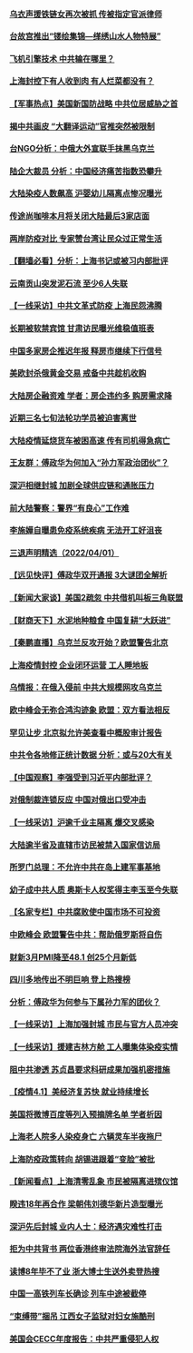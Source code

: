 #### [乌衣声援铁链女再次被抓 传被指定官派律师](../pages/nsc413/n13691069.md) 
#### [台故宫推出“镂绘集锦—缂绣山水人物特展”](../pages/nsc413/n13690998.md) 
#### [飞机引擎技术 中共输在哪里？](../pages/nsc413/n13690281.md) 
#### [上海封控下有人收到肉 有人烂菜都没有？](../pages/nsc413/n13690892.md) 
#### [【军事热点】美国新国防战略 中共位居威胁之首](../pages/nsc413/n13689428.md) 
#### [揭中共画皮 “大翻译运动”官推突然被限制](../pages/nsc413/n13690811.md) 
#### [台NGO分析：中俄大外宣联手抹黑乌克兰](../pages/nsc413/n13690514.md) 
#### [陆企大裁员 分析：中国经济痛苦指数恐攀升](../pages/nsc413/n13690796.md) 
#### [大陆染疫人数飙高 沪婴幼儿隔离点惨况曝光](../pages/nsc413/n13690387.md) 
#### [传途尚咖啡本月将关闭大陆最后3家店面](../pages/nsc413/n13690251.md) 
#### [两岸防疫对比 专家赞台湾让民众过正常生活](../pages/nsc413/n13690140.md) 
#### [【翻墙必看】分析：上海书记或被习内部批评](../pages/nsc413/n13690012.md) 
#### [云南贡山突发泥石流 至少6人失联](../pages/nsc413/n13690518.md) 
#### [【一线采访】中共文革式防疫 上海民怨沸腾](../pages/nsc413/n13690233.md) 
#### [长期被软禁宾馆 甘肃访民曝光维稳值班表](../pages/nsc413/n13690402.md) 
#### [中国多家房企推迟年报 释房市继续下行信号](../pages/nsc413/n13690403.md) 
#### [美欧封杀俄黄金交易 戒备中共趁机收购](../pages/nsc413/n13690297.md) 
#### [大陆房企融资难 学者：房企违约多 购房需求降](../pages/nsc413/n13690025.md) 
#### [近期三名七旬法轮功学员被迫害离世](../pages/nsc413/n13688715.md) 
#### [大陆疫情延烧货车被困高速 传有司机得急病亡](../pages/nsc413/n13690136.md) 
#### [王友群：傅政华为何加入“孙力军政治团伙”？](../pages/nsc413/n13690041.md) 
#### [深沪相继封城 加剧全球供应链和通胀压力](../pages/nsc413/n13690199.md) 
#### [前大陆警察：警界“有良心”工作难](../pages/nsc413/n13690040.md) 
#### [李施嬅自曝患免疫系统疾病 无法开工好沮丧](../pages/nsc413/n13689628.md) 
#### [三退声明精选（2022/04/01）](../pages/nsc413/n13689981.md) 
#### [【远见快评】傅政华双开通报 3大谜团全解析](../pages/nsc413/n13689765.md) 
#### [【新闻大家谈】美国2疏忽 中共借机叫板三角联盟](../pages/nsc413/n13688852.md) 
#### [【财商天下】水泥地种粮食 中国复耕“大跃进”](../pages/nsc413/n13689405.md) 
#### [【秦鹏直播】乌克兰反攻开始？欧盟警告北京](../pages/nsc413/n13688941.md) 
#### [上海疫情封控 企业闭环运营 工人睡地板](../pages/nsc413/n13689705.md) 
#### [乌情报：在俄入侵前 中共大规模网攻乌克兰](../pages/nsc413/n13689683.md) 
#### [欧中峰会无弥合鸿沟迹象 欧盟：双方看法相反](../pages/nsc413/n13689655.md) 
#### [罕见让步 北京拟允许美查看中概股审计报告](../pages/nsc413/n13689617.md) 
#### [中共令各地修正统计数据 分析：或与20大有关](../pages/nsc413/n13689540.md) 
#### [【中国观察】李强受到习近平内部批评？](../pages/nsc413/n13689325.md) 
#### [对俄制裁连锁反应 中国对俄出口受冲击](../pages/nsc413/n13689255.md) 
#### [【一线采访】沪逾千业主隔离 爆交叉感染](../pages/nsc413/n13688846.md) 
#### [大陆逾半省及直辖市访民被禁入国家信访局](../pages/nsc413/n13689201.md) 
#### [所罗门总理：不允许中共在岛上建军事基地](../pages/nsc413/n13688872.md) 
#### [幼子成中共人质 奥斯卡人权奖得主李玉至今失联](../pages/nsc413/n13687423.md) 
#### [【名家专栏】中共腐败使中国市场不可投资](../pages/nsc413/n13688874.md) 
#### [中欧峰会 欧盟警告中共：帮助俄罗斯将自伤](../pages/nsc413/n13688810.md) 
#### [财新3月PMI降至48.1 创25个月新低](../pages/nsc413/n13688438.md) 
#### [四川多地传出不明巨响 登上热搜榜](../pages/nsc413/n13688545.md) 
#### [分析：傅政华为何参与下属孙力军的团伙？](../pages/nsc413/n13688553.md) 
#### [【一线采访】上海加强封城 市民与官方人员冲突](../pages/nsc413/n13687989.md) 
#### [【一线采访】援建吉林方舱 工人曝集体染疫实情](../pages/nsc413/n13688306.md) 
#### [阻中共渗透 苏贞昌要求科研成果加强机密措施](../pages/nsc413/n13688055.md) 
#### [【疫情4.1】美经济复苏快 就业持续增长](../pages/nsc413/n13688194.md) 
#### [美国将微博百度等列入预摘牌名单 学者析因](../pages/nsc413/n13687815.md) 
#### [上海老人院多人染疫身亡 六辆灵车半夜拖尸](../pages/nsc413/n13687060.md) 
#### [上海防疫政策转向 胡锡进跟着“变脸”被批](../pages/nsc413/n13688098.md) 
#### [【新闻看点】上海清零乱象 市民被隔离进殡仪馆](../pages/nsc413/n13687289.md) 
#### [睽违18年再合作 梁朝伟刘德华新片造型曝光](../pages/nsc413/n13687324.md) 
#### [深沪先后封城 业内人士：经济遇灾难性打击](../pages/nsc413/n13687737.md) 
#### [拒为中共背书 两位香港终审法院海外法官辞任](../pages/nsc413/n13688240.md) 
#### [读博8年毕不了业 浙大博士生送外卖登热搜](../pages/nsc413/n13688099.md) 
#### [中国一高铁列车长确诊 列车中途被截停](../pages/nsc413/n13688052.md) 
#### [“束缚带”捆吊 江西女子监狱对妇女施酷刑](../pages/nsc413/n13682860.md) 
#### [美国会CECC年度报告：中共严重侵犯人权](../pages/nsc413/n13687784.md) 
